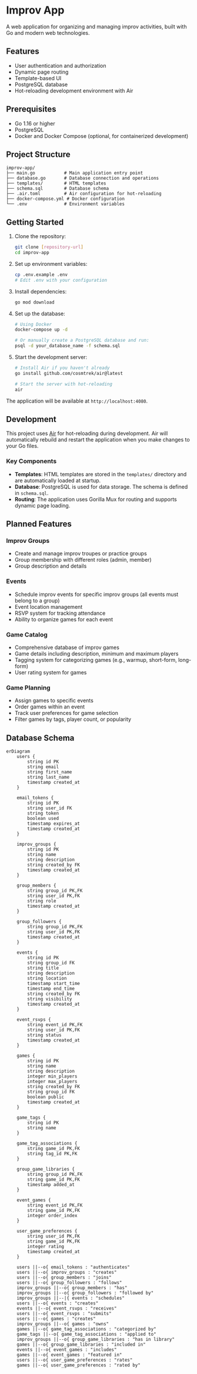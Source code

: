 # Improv App

A web application for organizing and managing improv activities, built with Go and modern web technologies.

## Features

- User authentication and authorization
- Dynamic page routing
- Template-based UI
- PostgreSQL database
- Hot-reloading development environment with Air

## Prerequisites

- Go 1.16 or higher
- PostgreSQL
- Docker and Docker Compose (optional, for containerized development)

## Project Structure

```
improv-app/
├── main.go           # Main application entry point
├── database.go       # Database connection and operations
├── templates/        # HTML templates
├── schema.sql        # Database schema
├── .air.toml         # Air configuration for hot-reloading
├── docker-compose.yml # Docker configuration
└── .env              # Environment variables
```

## Getting Started

1. Clone the repository:
   ```bash
   git clone [repository-url]
   cd improv-app
   ```

2. Set up environment variables:
   ```bash
   cp .env.example .env
   # Edit .env with your configuration
   ```

3. Install dependencies:
   ```bash
   go mod download
   ```

4. Set up the database:
   ```bash
   # Using Docker
   docker-compose up -d

   # Or manually create a PostgreSQL database and run:
   psql -d your_database_name -f schema.sql
   ```

5. Start the development server:
   ```bash
   # Install Air if you haven't already
   go install github.com/cosmtrek/air@latest

   # Start the server with hot-reloading
   air
   ```

The application will be available at `http://localhost:4080`.

## Development

This project uses [Air](https://github.com/cosmtrek/air) for hot-reloading during development. Air will automatically rebuild and restart the application when you make changes to your Go files.

### Key Components

- **Templates**: HTML templates are stored in the `templates/` directory and are automatically loaded at startup.
- **Database**: PostgreSQL is used for data storage. The schema is defined in `schema.sql`.
- **Routing**: The application uses Gorilla Mux for routing and supports dynamic page loading.

## Planned Features

### Improv Groups
- Create and manage improv troupes or practice groups
- Group membership with different roles (admin, member)
- Group description and details

### Events
- Schedule improv events for specific improv groups (all events must belong to a group)
- Event location management
- RSVP system for tracking attendance
- Ability to organize games for each event

### Game Catalog
- Comprehensive database of improv games
- Game details including description, minimum and maximum players
- Tagging system for categorizing games (e.g., warmup, short-form, long-form)
- User rating system for games

### Game Planning
- Assign games to specific events
- Order games within an event
- Track user preferences for game selection
- Filter games by tags, player count, or popularity

## Database Schema

```mermaid
erDiagram
    users {
        string id PK
        string email
        string first_name
        string last_name
        timestamp created_at
    }

    email_tokens {
        string id PK
        string user_id FK
        string token
        boolean used
        timestamp expires_at
        timestamp created_at
    }

    improv_groups {
        string id PK
        string name
        string description
        string created_by FK
        timestamp created_at
    }

    group_members {
        string group_id PK,FK
        string user_id PK,FK
        string role
        timestamp created_at
    }

    group_followers {
        string group_id PK,FK
        string user_id PK,FK
        timestamp created_at
    }

    events {
        string id PK
        string group_id FK
        string title
        string description
        string location
        timestamp start_time
        timestamp end_time
        string created_by FK
        string visibility
        timestamp created_at
    }

    event_rsvps {
        string event_id PK,FK
        string user_id PK,FK
        string status
        timestamp created_at
    }

    games {
        string id PK
        string name
        string description
        integer min_players
        integer max_players
        string created_by FK
        string group_id FK
        boolean public
        timestamp created_at
    }

    game_tags {
        string id PK
        string name
    }

    game_tag_associations {
        string game_id PK,FK
        string tag_id PK,FK
    }

    group_game_libraries {
        string group_id PK,FK
        string game_id PK,FK
        timestamp added_at
    }

    event_games {
        string event_id PK,FK
        string game_id PK,FK
        integer order_index
    }

    user_game_preferences {
        string user_id PK,FK
        string game_id PK,FK
        integer rating
        timestamp created_at
    }

    users ||--o{ email_tokens : "authenticates"
    users ||--o{ improv_groups : "creates"
    users ||--o{ group_members : "joins"
    users ||--o{ group_followers : "follows"
    improv_groups ||--o{ group_members : "has"
    improv_groups ||--o{ group_followers : "followed by"
    improv_groups ||--|{ events : "schedules"
    users ||--o{ events : "creates"
    events ||--o{ event_rsvps : "receives"
    users ||--o{ event_rsvps : "submits"
    users ||--o{ games : "creates"
    improv_groups ||--o{ games : "owns"
    games ||--o{ game_tag_associations : "categorized by"
    game_tags ||--o{ game_tag_associations : "applied to"
    improv_groups ||--o{ group_game_libraries : "has in library"
    games ||--o{ group_game_libraries : "included in"
    events ||--o{ event_games : "includes"
    games ||--o{ event_games : "featured in"
    users ||--o{ user_game_preferences : "rates"
    games ||--o{ user_game_preferences : "rated by"
```
